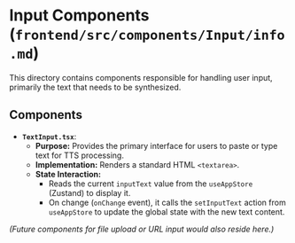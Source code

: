 # Input Components (`frontend/src/components/Input/info.md`)

This directory contains components responsible for handling user input, primarily the text that needs to be synthesized.

## Components

*   **`TextInput.tsx`**:
    *   **Purpose:** Provides the primary interface for users to paste or type text for TTS processing.
    *   **Implementation:** Renders a standard HTML `<textarea>`.
    *   **State Interaction:**
        *   Reads the current `inputText` value from the `useAppStore` (Zustand) to display it.
        *   On change (`onChange` event), it calls the `setInputText` action from `useAppStore` to update the global state with the new text content.

*(Future components for file upload or URL input would also reside here.)*
